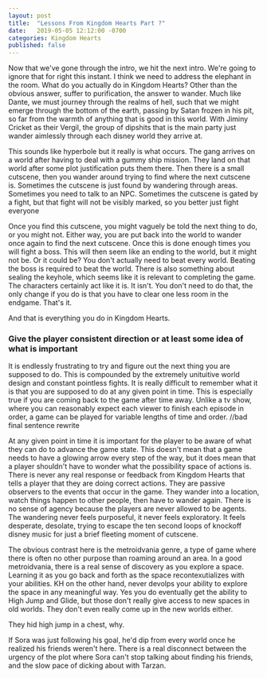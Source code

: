 ```yaml
---
layout: post
title:  "Lessons From Kingdom Hearts Part ?"
date:   2019-05-05 12:12:00 -0700
categories: Kingdom Hearts
published: false
---
```


Now that we've gone through the intro, we hit the next intro. We're going to ignore that for right this instant. I think we need to address the elephant in the room. What do you actually do in Kingdom Hearts? Other than the obvious answer, suffer to purification, the answer to wander. Much like Dante, we must journey through the realms of hell, such that we might emerge through the bottom of the earth, passing by Satan frozen in his pit, so far from the warmth of anything that is good in this world. With Jiminy Cricket as their Vergil, the group of dipshits that is the main party just wander aimlessly through each disney world they arrive at.

This sounds like hyperbole but it really is what occurs. The gang arrives on a world after having to deal with a gummy ship mission. They land on that world after some plot justification puts them there. Then there is a small cutscene, then you wander around trying to find where the next cutscene is. Sometimes the cutscene is just found by wandering through areas. Sometimes you need to talk to an NPC. Sometimes the cutscene is gated by a fight, but that fight will not be visibly marked, so you better just fight everyone

Once you find this cutscene, you might vaguely be told the next thing to do, or you might not. Either way, you are put back into the world to wander once again to find the next cutscene. Once this is done enough times you will fight a boss. This will then seem like an ending to the world, but it might not be. Or it could be? You don't actually need to beat every world. Beating the boss is required to beat the world. There is also something about sealing the keyhole, which seems like it is relevant to completing the game. The characters certainly act like it is. It isn't. You don't need to do that, the only change if you do is that you have to clear one less room in the endgame. That's it.

And that is everything you do in Kingdom Hearts.


### Give the player consistent direction or at least some idea of what is important

It is endlessly frustrating to try and figure out the next thing you are supposed to do. This is compounded by the extremely unituitive world design and constant pointless fights. It is really difficult to remember what it is that you are supposed to do at any given point in time. This is especially true if you are coming back to the game after time away. Unlike a tv show, where you can reasonably expect each viewer to finish each episode in order, a game can be played for variable lengths of time and order.
//bad final sentence rewrite

At any given point in time it is important for the player to be aware of what they can do to advance the game state.
 This doesn't mean that a game needs to have a glowing arrow every step of the way, but it does mean that a player shouldn't have to wonder what the possibility space of actions is. There is never any real response or feedback from Kingdom Hearts that tells a player that they are doing correct actions. They are passive observers to the events that occur in the game. They wander into a location, watch things happen to other people, then have to wander again. There is no sense of agency because the players are never allowed to be agents. The wandering never feels purposeful, it never feels exploratory. It feels desperate, desolate, trying to escape the ten second loops of knockoff disney music for just a brief fleeting moment of cutscene.


 The obvious contrast here is the metroidvania genre, a type of game where there is often no other purpose than roaming around an area. In a good metroidvania, there is a real sense of discovery as you explore a space. Learning it as you go back and forth as the space recontexutializes with your abilities. 
 KH on the other hand, never devolps your ability to explore the space in any meaningful way. Yes you do eventually get the ability to High Jump and Glide, but those don't really give access to new spaces in old worlds. They don't even really come up in the new worlds either.

 They hid high jump in a chest, why. 







If Sora was just following his goal, he'd dip from every world once he realized his friends weren't here. There is a real disconnect between the urgency of the plot where Sora can't stop talking about finding his friends, and the slow pace of dicking about with Tarzan. 






